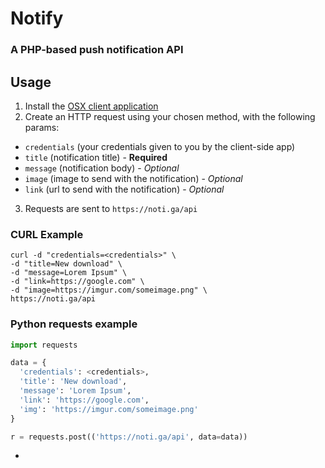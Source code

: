 # Notify
### A PHP-based push notification API

## Usage
1. Install the [OSX client application](https://noti.ga/download)
2. Create an HTTP request using your chosen method, with the following params:
- `credentials` (your credentials given to you by the client-side app)
- `title` (notification title) - **Required**
- `message` (notification body) - _Optional_
- `image` (image to send with the notification) - _Optional_
- `link` (url to send with the notification) - _Optional_
3. Requests are sent to `https://noti.ga/api`

### CURL Example
```
curl -d "credentials=<credentials>" \
-d "title=New download" \
-d "message=Lorem Ipsum" \
-d "link=https://google.com" \
-d "image=https://imgur.com/someimage.png" \
https://noti.ga/api
```

### Python requests example
```python
import requests

data = {
  'credentials': <credentials>,
  'title': 'New download',
  'message': 'Lorem Ipsum',
  'link': 'https://google.com',
  'img': 'https://imgur.com/someimage.png'
}

r = requests.post(('https://noti.ga/api', data=data))
```

-
